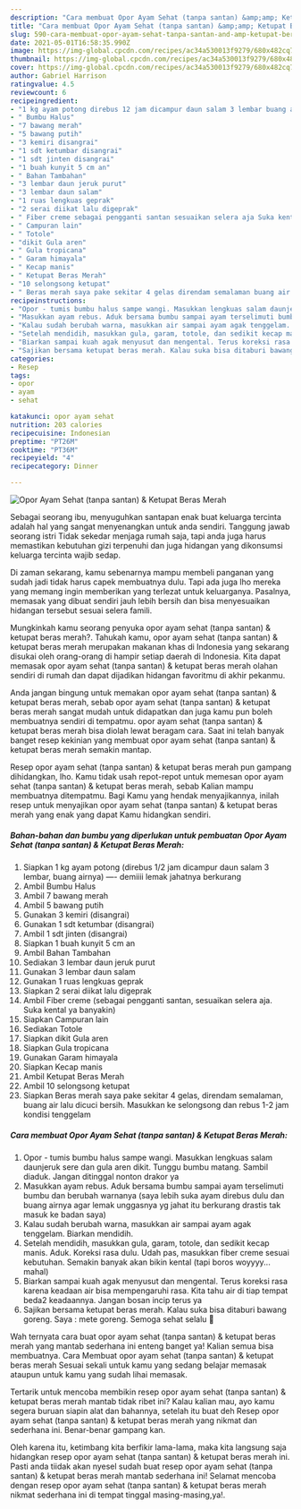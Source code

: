 ```yaml
---
description: "Cara membuat Opor Ayam Sehat (tanpa santan) &amp;amp; Ketupat Beras Merah Sederhana dan Mudah Dibuat"
title: "Cara membuat Opor Ayam Sehat (tanpa santan) &amp;amp; Ketupat Beras Merah Sederhana dan Mudah Dibuat"
slug: 590-cara-membuat-opor-ayam-sehat-tanpa-santan-and-amp-ketupat-beras-merah-sederhana-dan-mudah-dibuat
date: 2021-05-01T16:58:35.990Z
image: https://img-global.cpcdn.com/recipes/ac34a530013f9279/680x482cq70/opor-ayam-sehat-tanpa-santan-ketupat-beras-merah-foto-resep-utama.jpg
thumbnail: https://img-global.cpcdn.com/recipes/ac34a530013f9279/680x482cq70/opor-ayam-sehat-tanpa-santan-ketupat-beras-merah-foto-resep-utama.jpg
cover: https://img-global.cpcdn.com/recipes/ac34a530013f9279/680x482cq70/opor-ayam-sehat-tanpa-santan-ketupat-beras-merah-foto-resep-utama.jpg
author: Gabriel Harrison
ratingvalue: 4.5
reviewcount: 6
recipeingredient:
- "1 kg ayam potong direbus 12 jam dicampur daun salam 3 lembar buang airnya  demiiii lemak jahatnya berkurang"
- " Bumbu Halus"
- "7 bawang merah"
- "5 bawang putih"
- "3 kemiri disangrai"
- "1 sdt ketumbar disangrai"
- "1 sdt jinten disangrai"
- "1 buah kunyit 5 cm an"
- " Bahan Tambahan"
- "3 lembar daun jeruk purut"
- "3 lembar daun salam"
- "1 ruas lengkuas geprak"
- "2 serai diikat lalu digeprak"
- " Fiber creme sebagai pengganti santan sesuaikan selera aja Suka kental ya banyakin"
- " Campuran lain"
- " Totole"
- "dikit Gula aren"
- " Gula tropicana"
- " Garam himayala"
- " Kecap manis"
- " Ketupat Beras Merah"
- "10 selongsong ketupat"
- " Beras merah saya pake sekitar 4 gelas direndam semalaman buang air lalu dicuci bersih Masukkan ke selongsong dan rebus 12 jam kondisi tenggelam"
recipeinstructions:
- "Opor - tumis bumbu halus sampe wangi. Masukkan lengkuas salam daunjeruk sere dan gula aren dikit. Tunggu bumbu matang. Sambil diaduk. Jangan ditinggal nonton drakor ya"
- "Masukkan ayam rebus. Aduk bersama bumbu sampai ayam terselimuti bumbu dan berubah warnanya (saya lebih suka ayam direbus dulu dan buang airnya agar lemak unggasnya yg jahat itu berkurang drastis tak masuk ke badan saya)"
- "Kalau sudah berubah warna, masukkan air sampai ayam agak tenggelam. Biarkan mendidih."
- "Setelah mendidih, masukkan gula, garam, totole, dan sedikit kecap manis. Aduk. Koreksi rasa dulu. Udah pas, masukkan fiber creme sesuai kebutuhan. Semakin banyak akan bikin kental (tapi boros woyyyy... mahal)"
- "Biarkan sampai kuah agak menyusut dan mengental. Terus koreksi rasa karena keadaan air bisa mempengaruhi rasa. Kita tahu air di tiap tempat beda2 keadaannya. Jangan bosan incip terus ya"
- "Sajikan bersama ketupat beras merah. Kalau suka bisa ditaburi bawang goreng. Saya : mete goreng. Semoga sehat selalu 🙏"
categories:
- Resep
tags:
- opor
- ayam
- sehat

katakunci: opor ayam sehat 
nutrition: 203 calories
recipecuisine: Indonesian
preptime: "PT26M"
cooktime: "PT36M"
recipeyield: "4"
recipecategory: Dinner

---
```



![Opor Ayam Sehat (tanpa santan) &amp; Ketupat Beras Merah](https://img-global.cpcdn.com/recipes/ac34a530013f9279/680x482cq70/opor-ayam-sehat-tanpa-santan-ketupat-beras-merah-foto-resep-utama.jpg)

Sebagai seorang ibu, menyuguhkan santapan enak buat keluarga tercinta adalah hal yang sangat menyenangkan untuk anda sendiri. Tanggung jawab seorang istri Tidak sekedar menjaga rumah saja, tapi anda juga harus memastikan kebutuhan gizi terpenuhi dan juga hidangan yang dikonsumsi keluarga tercinta wajib sedap.

Di zaman  sekarang, kamu sebenarnya mampu membeli panganan yang sudah jadi tidak harus capek membuatnya dulu. Tapi ada juga lho mereka yang memang ingin memberikan yang terlezat untuk keluarganya. Pasalnya, memasak yang dibuat sendiri jauh lebih bersih dan bisa menyesuaikan hidangan tersebut sesuai selera famili. 



Mungkinkah kamu seorang penyuka opor ayam sehat (tanpa santan) &amp; ketupat beras merah?. Tahukah kamu, opor ayam sehat (tanpa santan) &amp; ketupat beras merah merupakan makanan khas di Indonesia yang sekarang disukai oleh orang-orang di hampir setiap daerah di Indonesia. Kita dapat memasak opor ayam sehat (tanpa santan) &amp; ketupat beras merah olahan sendiri di rumah dan dapat dijadikan hidangan favoritmu di akhir pekanmu.

Anda jangan bingung untuk memakan opor ayam sehat (tanpa santan) &amp; ketupat beras merah, sebab opor ayam sehat (tanpa santan) &amp; ketupat beras merah sangat mudah untuk didapatkan dan juga kamu pun boleh membuatnya sendiri di tempatmu. opor ayam sehat (tanpa santan) &amp; ketupat beras merah bisa diolah lewat beragam cara. Saat ini telah banyak banget resep kekinian yang membuat opor ayam sehat (tanpa santan) &amp; ketupat beras merah semakin mantap.

Resep opor ayam sehat (tanpa santan) &amp; ketupat beras merah pun gampang dihidangkan, lho. Kamu tidak usah repot-repot untuk memesan opor ayam sehat (tanpa santan) &amp; ketupat beras merah, sebab Kalian mampu membuatnya ditempatmu. Bagi Kamu yang hendak menyajikannya, inilah resep untuk menyajikan opor ayam sehat (tanpa santan) &amp; ketupat beras merah yang enak yang dapat Kamu hidangkan sendiri.

<!--inarticleads1-->

##### Bahan-bahan dan bumbu yang diperlukan untuk pembuatan Opor Ayam Sehat (tanpa santan) &amp; Ketupat Beras Merah:

1. Siapkan 1 kg ayam potong (direbus 1/2 jam dicampur daun salam 3 lembar, buang airnya) —- demiiii lemak jahatnya berkurang
1. Ambil  Bumbu Halus
1. Ambil 7 bawang merah
1. Ambil 5 bawang putih
1. Gunakan 3 kemiri (disangrai)
1. Gunakan 1 sdt ketumbar (disangrai)
1. Ambil 1 sdt jinten (disangrai)
1. Siapkan 1 buah kunyit 5 cm an
1. Ambil  Bahan Tambahan
1. Sediakan 3 lembar daun jeruk purut
1. Gunakan 3 lembar daun salam
1. Gunakan 1 ruas lengkuas geprak
1. Siapkan 2 serai diikat lalu digeprak
1. Ambil  Fiber creme (sebagai pengganti santan, sesuaikan selera aja. Suka kental ya banyakin)
1. Siapkan  Campuran lain
1. Sediakan  Totole
1. Siapkan dikit Gula aren
1. Siapkan  Gula tropicana
1. Gunakan  Garam himayala
1. Siapkan  Kecap manis
1. Ambil  Ketupat Beras Merah
1. Ambil 10 selongsong ketupat
1. Siapkan  Beras merah saya pake sekitar 4 gelas, direndam semalaman, buang air lalu dicuci bersih. Masukkan ke selongsong dan rebus 1-2 jam kondisi tenggelam




<!--inarticleads2-->

##### Cara membuat Opor Ayam Sehat (tanpa santan) &amp; Ketupat Beras Merah:

1. Opor - tumis bumbu halus sampe wangi. Masukkan lengkuas salam daunjeruk sere dan gula aren dikit. Tunggu bumbu matang. Sambil diaduk. Jangan ditinggal nonton drakor ya
1. Masukkan ayam rebus. Aduk bersama bumbu sampai ayam terselimuti bumbu dan berubah warnanya (saya lebih suka ayam direbus dulu dan buang airnya agar lemak unggasnya yg jahat itu berkurang drastis tak masuk ke badan saya)
1. Kalau sudah berubah warna, masukkan air sampai ayam agak tenggelam. Biarkan mendidih.
1. Setelah mendidih, masukkan gula, garam, totole, dan sedikit kecap manis. Aduk. Koreksi rasa dulu. Udah pas, masukkan fiber creme sesuai kebutuhan. Semakin banyak akan bikin kental (tapi boros woyyyy... mahal)
1. Biarkan sampai kuah agak menyusut dan mengental. Terus koreksi rasa karena keadaan air bisa mempengaruhi rasa. Kita tahu air di tiap tempat beda2 keadaannya. Jangan bosan incip terus ya
1. Sajikan bersama ketupat beras merah. Kalau suka bisa ditaburi bawang goreng. Saya : mete goreng. Semoga sehat selalu 🙏




Wah ternyata cara buat opor ayam sehat (tanpa santan) &amp; ketupat beras merah yang mantab sederhana ini enteng banget ya! Kalian semua bisa membuatnya. Cara Membuat opor ayam sehat (tanpa santan) &amp; ketupat beras merah Sesuai sekali untuk kamu yang sedang belajar memasak ataupun untuk kamu yang sudah lihai memasak.

Tertarik untuk mencoba membikin resep opor ayam sehat (tanpa santan) &amp; ketupat beras merah mantab tidak ribet ini? Kalau kalian mau, ayo kamu segera buruan siapin alat dan bahannya, setelah itu buat deh Resep opor ayam sehat (tanpa santan) &amp; ketupat beras merah yang nikmat dan sederhana ini. Benar-benar gampang kan. 

Oleh karena itu, ketimbang kita berfikir lama-lama, maka kita langsung saja hidangkan resep opor ayam sehat (tanpa santan) &amp; ketupat beras merah ini. Pasti anda tiidak akan nyesel sudah buat resep opor ayam sehat (tanpa santan) &amp; ketupat beras merah mantab sederhana ini! Selamat mencoba dengan resep opor ayam sehat (tanpa santan) &amp; ketupat beras merah nikmat sederhana ini di tempat tinggal masing-masing,ya!.

